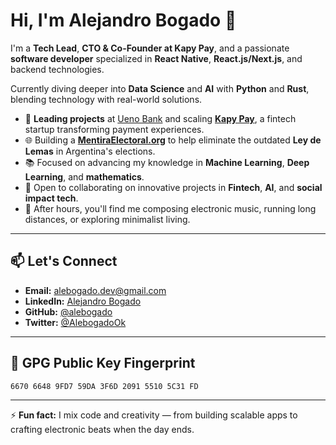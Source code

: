 # Hi, I'm Alejandro Bogado 👋

I'm a **Tech Lead**, **CTO & Co-Founder at Kapy Pay**, and a passionate **software developer** specialized in **React Native**, **React.js/Next.js**, and backend technologies.

Currently diving deeper into **Data Science** and **AI** with **Python** and **Rust**, blending technology with real-world solutions.

- 🚀 **Leading projects** at [Ueno Bank](https://www.ueno.bank) and scaling **[Kapy Pay](https://kapypay.com)**, a fintech startup transforming payment experiences.
- 🌐 Building a **[MentiraElectoral.org](https://mentiraelectoral.org)** to help eliminate the outdated **Ley de Lemas** in Argentina's elections.
- 📚 Focused on advancing my knowledge in **Machine Learning**, **Deep Learning**, and **mathematics**.
- 🤝 Open to collaborating on innovative projects in **Fintech**, **AI**, and **social impact tech**.
- 🎹 After hours, you'll find me composing electronic music, running long distances, or exploring minimalist living.

---

## 📫 Let's Connect
- **Email:** alebogado.dev@gmail.com
- **LinkedIn:** [Alejandro Bogado](https://www.linkedin.com/in/alejandro-bogado/)
- **GitHub:** [@alebogado](https://github.com/alebogado)
- **Twitter:** [@AlebogadoOk](https://twitter.com/AlebogadoOk)

---

## 🔐 GPG Public Key Fingerprint
`6670 6648 9FD7 59DA 3F6D 2091 5510 5C31 FD`

---

⚡ **Fun fact:** I mix code and creativity — from building scalable apps to crafting electronic beats when the day ends.
